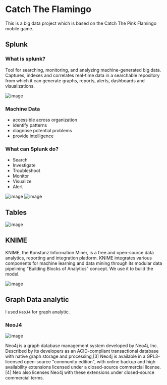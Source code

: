 # Catch The Flamingo
This is a big data project which is based on the Catch The Pink Flamingo mobile game.

## Splunk
### What is splunk?
Tool for searching, monitoring, and analyzing machine-generated big data. Captures, indexes and correlates real-time 
data in a searchable repository from which it can generate graphs, reports, alerts, dashboards and visualizations.

![image](https://user-images.githubusercontent.com/50926437/141441023-14255ede-d73d-4a71-ac3a-76951d0418e3.png)

### Machine Data
* accessible across organization 
* identify patterns
* diagnose potential problems
* provide intelligence

### What can Splunk do?
* Search
* Investigate
* Troubleshoot
* Monitor
* Visualize
* Alert

![image](https://user-images.githubusercontent.com/50926437/141441292-ce87bbc7-ca43-493b-96c8-d1026b0e0828.png)
![image](https://user-images.githubusercontent.com/50926437/141441330-b7da8369-24f5-4cdd-a169-91aee83d7b04.png)

## Tables

![image](https://user-images.githubusercontent.com/50926437/141441811-6ef6f6cc-f6cc-4657-8152-75e4805d8d7e.png)

## KNIME

KNIME, the Konstanz Information Miner, is a free and open-source data analytics, reporting and integration platform. KNIME integrates various components for machine learning and data mining through its modular data pipelining "Building Blocks of Analytics" concept. We use it to build the model.

![image](https://user-images.githubusercontent.com/50926437/141443016-f9eed7c3-e6b0-4ca8-b618-d4736f2c23d6.png)

## Graph Data analytic

I used `NeoJ4` for graph analytic.

### NeoJ4
![image](https://user-images.githubusercontent.com/50926437/141459922-89f9254a-10eb-48e9-85b1-e4a61d1e9a8c.png)

Neo4j is a graph database management system developed by Neo4j, Inc. Described by its developers as an ACID-compliant transactional database with native graph storage and processing,[3] Neo4j is available in a GPL3-licensed open-source "community edition", with online backup and high availability extensions licensed under a closed-source commercial license.[4] Neo also licenses Neo4j with these extensions under closed-source commercial terms.
